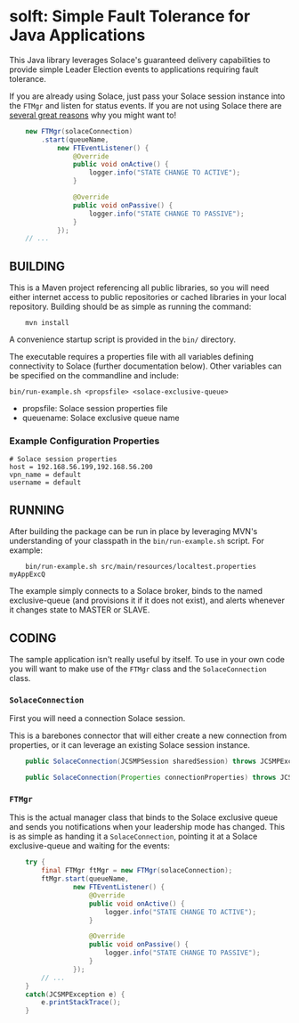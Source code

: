 # solft: Simple Fault Tolerance for Java Applications

This Java library leverages Solace's guaranteed delivery capabilities to provide simple 
Leader Election events to applications requiring fault tolerance.

If you are already using Solace, just pass your Solace session instance into the 
`FTMgr` and listen for status events. If you are not using Solace there are [several 
great reasons](https://solace.com/) why you might want to!

```java
    new FTMgr(solaceConnection)
        .start(queueName,
            new FTEventListener() {
                @Override
                public void onActive() {
                    logger.info("STATE CHANGE TO ACTIVE");
                }

                @Override
                public void onPassive() {
                    logger.info("STATE CHANGE TO PASSIVE");
                }
            });
    // ...
```
## BUILDING

This is a Maven project referencing all public libraries, so you will need
either internet access to public repositories or cached libraries in your
local repository. Building should be as simple as running the command:

        mvn install

A convenience startup script is provided in the `bin/` directory.

The executable requires a properties file with all variables defining connectivity
to Solace (further documentation below). Other variables can be
specified on the commandline and include:

`bin/run-example.sh <propsfile> <solace-exclusive-queue> `
- propsfile: Solace session properties file
- queuename: Solace exclusive queue name


### Example Configuration Properties

```
# Solace session properties
host = 192.168.56.199,192.168.56.200
vpn_name = default
username = default
```

## RUNNING

After building the package can be run in place by leveraging MVN's understanding
of your classpath in the `bin/run-example.sh` script. For example:

        bin/run-example.sh src/main/resources/localtest.properties myAppExcQ
        
The example simply connects to a Solace broker, binds to the named exclusive-queue 
(and provisions it if it does not exist), and alerts whenever it changes state to MASTER or SLAVE.

## CODING

The sample application isn't really useful by itself. To use in your own code you will want 
to make use of the `FTMgr` class and the `SolaceConnection` class.

### `SolaceConnection`

First you will need a connection Solace session.

This is a barebones connector that will either create a new connection from properties, 
or it can leverage an existing Solace session instance.

```java
    public SolaceConnection(JCSMPSession sharedSession) throws JCSMPException;

    public SolaceConnection(Properties connectionProperties) throws JCSMPException;
```

### `FTMgr`

This is the actual manager class that binds to the Solace exclusive queue and sends you 
notifications when your leadership mode has changed. This is as simple as handing it a `SolaceConnection`,
pointing it at a Solace exclusive-queue and waiting for the events:

```java
    try {
        final FTMgr ftMgr = new FTMgr(solaceConnection);
        ftMgr.start(queueName,
                new FTEventListener() {
                    @Override
                    public void onActive() {
                        logger.info("STATE CHANGE TO ACTIVE");
                    }

                    @Override
                    public void onPassive() {
                        logger.info("STATE CHANGE TO PASSIVE");
                    }
                });
        // ...
    }
    catch(JCSMPException e) {
        e.printStackTrace();
    }
```
